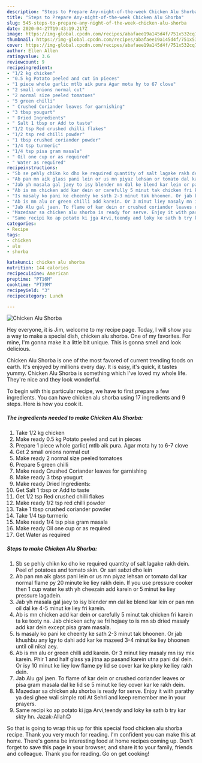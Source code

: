 ```yaml
---
description: "Steps to Prepare Any-night-of-the-week Chicken Alu Shorba"
title: "Steps to Prepare Any-night-of-the-week Chicken Alu Shorba"
slug: 545-steps-to-prepare-any-night-of-the-week-chicken-alu-shorba
date: 2020-04-27T19:43:19.217Z
image: https://img-global.cpcdn.com/recipes/abafaee19a145d4f/751x532cq70/chicken-alu-shorba-recipe-main-photo.jpg
thumbnail: https://img-global.cpcdn.com/recipes/abafaee19a145d4f/751x532cq70/chicken-alu-shorba-recipe-main-photo.jpg
cover: https://img-global.cpcdn.com/recipes/abafaee19a145d4f/751x532cq70/chicken-alu-shorba-recipe-main-photo.jpg
author: Ellen Allen
ratingvalue: 3.6
reviewcount: 9
recipeingredient:
- "1/2 kg chicken"
- "0.5 kg Potato peeled and cut in pieces"
- "1 piece whole garlic mtlb aik pura Agar mota hy to 67 clove"
- "2 small onions normal cut"
- "2 normal size peeled tomatoes"
- "5 green chilli"
- " Crushed Coriander leaves for garnishing"
- "3 tbsp yougurt"
- " Dried Ingredients"
- " Salt 1 tbsp or Add to taste"
- "1/2 tsp Red crushed chilli flakes"
- "1/2 tsp red chilli powder"
- "1 tbsp crushed coriander powder"
- "1/4 tsp turmeric"
- "1/4 tsp pisa gram masala"
- " Oil one cup or as required"
- " Water as required"
recipeinstructions:
- "Sb se pehly chikn ko dho ke required quantity of salt lagake rakh dein. Peel of potatoes and tomato skin. Or sari sabzi dho lein"
- "Ab pan mn aik glass pani lein or us mn piyaz lehsan or tomato dal kar normal flame py 20 minute ke liey rakh dein. If you use pressure cooker then 1 cup water ke sth yh cheezain add karein or 5 minut ke liey pressure lagadein."
- "Jab yh masala gal jaey to isy blender mn dal ke blend kar lein or pan mn oil dal ke 4-5 minut ke liey fri karein."
- "Ab is mn chicken add kar dein or carefully 5 minut tak chicken fri karein ta ke tooty na. Jab chicken achy se fri hojaey to is mn sb dried masaly add kar dein except pisa gram masala."
- "Is masaly ko pani ke cheenty ke sath 2-3 minut tak bhoonen. Or jab khushbu any lgy to dahi add kar ke mazeed 3-4 minut ke liey bhoonen until oil nikal aey."
- "Ab is mn alu or green chilli add karein. Or 3 minut liey masaly mn isy mix karein. Phir 1 and half glass ya jitna ap pasand karein utna pani dal dein. Or isy 10 minut ke liey low flame py lid se cover kar ke pkny ke liey rakh dein."
- "Jab Alu gal jaen. To flame of kar dein or crushed coriander leaves or pisa gram masala dal ke lid se 5 minut ke liey cover kar ke rakh dein."
- "Mazedaar sa chicken alu shorba is ready for serve. Enjoy it with parathy ya desi ghee wali simple roti At Sehri and keep remember me in your prayers."
- "Same recipi ko ap potato ki jga Arvi,teendy and loky ke sath b try kar skty hn. Jazak-Allah😊"
categories:
- Recipe
tags:
- chicken
- alu
- shorba

katakunci: chicken alu shorba 
nutrition: 144 calories
recipecuisine: American
preptime: "PT16M"
cooktime: "PT39M"
recipeyield: "3"
recipecategory: Lunch

---
```



![Chicken Alu Shorba](https://img-global.cpcdn.com/recipes/abafaee19a145d4f/751x532cq70/chicken-alu-shorba-recipe-main-photo.jpg)

Hey everyone, it is Jim, welcome to my recipe page. Today, I will show you a way to make a special dish, chicken alu shorba. One of my favorites. For mine, I'm gonna make it a little bit unique. This is gonna smell and look delicious.

Chicken Alu Shorba is one of the most favored of current trending foods on earth. It's enjoyed by millions every day. It is easy, it's quick, it tastes yummy. Chicken Alu Shorba is something which I've loved my whole life. They're nice and they look wonderful.




To begin with this particular recipe, we have to first prepare a few ingredients. You can have chicken alu shorba using 17 ingredients and 9 steps. Here is how you cook it.

<!--inarticleads1-->

##### The ingredients needed to make Chicken Alu Shorba:

1. Take 1/2 kg chicken
1. Make ready 0.5 kg Potato peeled and cut in pieces
1. Prepare 1 piece whole garlic( mtlb aik pura. Agar mota hy to 6-7 clove
1. Get 2 small onions normal cut
1. Make ready 2 normal size peeled tomatoes
1. Prepare 5 green chilli
1. Make ready  Crushed Coriander leaves for garnishing
1. Make ready 3 tbsp yougurt
1. Make ready  Dried Ingredients:
1. Get  Salt 1 tbsp or Add to taste
1. Get 1/2 tsp Red crushed chilli flakes
1. Make ready 1/2 tsp red chilli powder
1. Take 1 tbsp crushed coriander powder
1. Take 1/4 tsp turmeric
1. Make ready 1/4 tsp pisa gram masala
1. Make ready  Oil one cup or as required
1. Get  Water as required




<!--inarticleads2-->

##### Steps to make Chicken Alu Shorba:

1. Sb se pehly chikn ko dho ke required quantity of salt lagake rakh dein. Peel of potatoes and tomato skin. Or sari sabzi dho lein
1. Ab pan mn aik glass pani lein or us mn piyaz lehsan or tomato dal kar normal flame py 20 minute ke liey rakh dein. If you use pressure cooker then 1 cup water ke sth yh cheezain add karein or 5 minut ke liey pressure lagadein.
1. Jab yh masala gal jaey to isy blender mn dal ke blend kar lein or pan mn oil dal ke 4-5 minut ke liey fri karein.
1. Ab is mn chicken add kar dein or carefully 5 minut tak chicken fri karein ta ke tooty na. Jab chicken achy se fri hojaey to is mn sb dried masaly add kar dein except pisa gram masala.
1. Is masaly ko pani ke cheenty ke sath 2-3 minut tak bhoonen. Or jab khushbu any lgy to dahi add kar ke mazeed 3-4 minut ke liey bhoonen until oil nikal aey.
1. Ab is mn alu or green chilli add karein. Or 3 minut liey masaly mn isy mix karein. Phir 1 and half glass ya jitna ap pasand karein utna pani dal dein. Or isy 10 minut ke liey low flame py lid se cover kar ke pkny ke liey rakh dein.
1. Jab Alu gal jaen. To flame of kar dein or crushed coriander leaves or pisa gram masala dal ke lid se 5 minut ke liey cover kar ke rakh dein.
1. Mazedaar sa chicken alu shorba is ready for serve. Enjoy it with parathy ya desi ghee wali simple roti At Sehri and keep remember me in your prayers.
1. Same recipi ko ap potato ki jga Arvi,teendy and loky ke sath b try kar skty hn. Jazak-Allah😊




So that is going to wrap this up for this special food chicken alu shorba recipe. Thank you very much for reading. I'm confident you can make this at home. There's gonna be interesting food at home recipes coming up. Don't forget to save this page in your browser, and share it to your family, friends and colleague. Thank you for reading. Go on get cooking!
